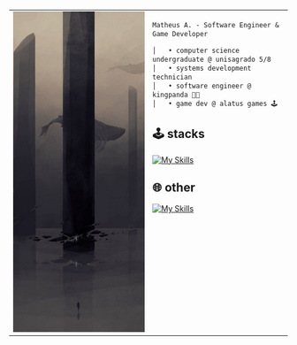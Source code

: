<table>
  <tr>
    <td style="width: 50%;">
       <img src="https://github.com/maathzzz/maathzzz/blob/master/maathzzz.png" alt="image" style="width: 200%; border: none;"/>
    </td>
    <td style="width: 50%; vertical-align: top;">
      <p style="font-family: monospace; font-size: 16px;">
       
    Matheus A. - Software Engineer & Game Developer
    

  </p>
  
    │   • computer science undergraduate @ unisagrado 5/8
    │   • systems development technician
    │   • software engineer @ kingpanda 👑🐼 
    │   • game dev @ alatus games 🕹

  ## 🕹️ stacks
    
  [![My Skills](https://skillicons.dev/icons?i=c,cs,py,git,unity,godot,html,css,js,react,nodejs,tailwind,figma)](https://skillicons.dev)
    
  ## 🌐 other
  
  [![My Skills](https://skillicons.dev/icons?i=typescript,php,mysql,postgresql,prisma,docker,vite,next,vuejs,nuxt,mongo,postman)](https://skillicons.dev)

  </td>


        
  </tr>
</table>
